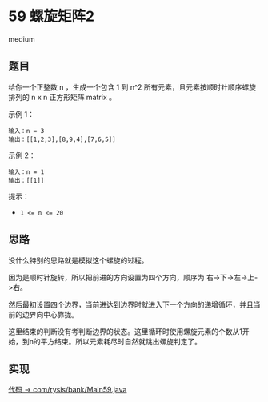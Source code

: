 # 59 螺旋矩阵2

medium

## 题目

给你一个正整数 n ，生成一个包含 1 到 n^2 所有元素，且元素按顺时针顺序螺旋排列的 n x n 正方形矩阵 matrix 。


示例 1：
```
输入：n = 3
输出：[[1,2,3],[8,9,4],[7,6,5]]
```
示例 2：
```
输入：n = 1
输出：[[1]]
```

提示：
- `1 <= n <= 20`

## 思路

没什么特别的思路就是模拟这个螺旋的过程。

因为是顺时针旋转，所以把前进的方向设置为四个方向，顺序为 右->下->左->上->右。

然后最初设置四个边界，当前进达到边界时就进入下一个方向的递增循环，并且当前的边界向中心靠拢。

这里结束的判断没有考判断边界的状态。这里循环时使用螺旋元素的个数从1开始，到n的平方结束。所以元素耗尽时自然就跳出螺旋判定了。

## 实现

[代码 -> com/rysis/bank/Main59.java](../../src/com/rysis/bank/Main59.java)